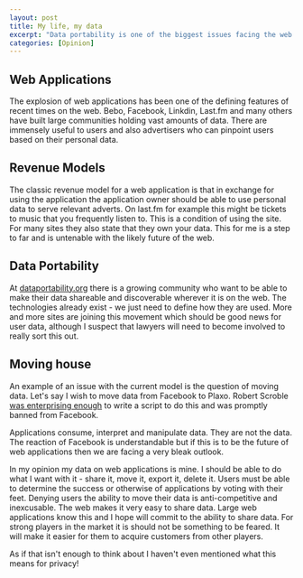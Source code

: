```yaml
--- 
layout: post
title: My life, my data
excerpt: "Data portability is one of the biggest issues facing the web in the next year or so. Applications need to concede that users own their information and should be able to share it and move it between applications easily. "
categories: [Opinion]
---
```

## Web Applications

The explosion of web applications has been one of the defining features of recent times on the web. Bebo, Facebook, Linkdin, Last.fm and many others have built large communities holding vast amounts of data. There are immensely useful to users and also advertisers who can pinpoint users based on their personal data. 

## Revenue Models

The classic revenue model for a web application is that in exchange for using the application the application owner should be able to use personal data to serve relevant adverts. On last.fm for example this might be tickets to music that you frequently listen to. This is a condition of using the site. For many sites they also state that they own your data. This for me is a step to far and is untenable with the likely future of the web. 

## Data Portability

At [dataportability.org][1] there is a growing community who want to be able to make their data shareable and discoverable wherever it is on the web. The technologies already exist - we just need to define how they are used. More and more sites are joining this movement which should be good news for user data, although I suspect that lawyers will need to become involved to really sort this out. 

## Moving house

An example of an issue with the current model is the question of moving data. Let's say I wish to move data from Facebook to Plaxo. Robert Scroble [was enterprising enough][2] to write a script to do this and was promptly banned from Facebook. 

Applications consume, interpret and manipulate data. They are not the data. The reaction of Facebook is understandable but if this is to be the future of web applications then we are facing a very bleak outlook. 

In my opinion my data on web applications is mine. I should be able to do what I want with it - share it, move it, export it, delete it. Users must be able to determine the success or otherwise of applications by voting with their feet. Denying users the ability to move their data is anti-competitive and inexcusable. The web makes it very easy to share data. Large web applications know this and I hope will commit to the ability to share data. For strong players in the market it is should not be something to be feared. It will make it easier for them to acquire customers from other players. 

As if that isn't enough to think about I haven't even mentioned what this means for privacy!

 [1]: http://dataportability.org/
 [2]: http://scobleizer.com/2008/01/03/ive-been-kicked-off-of-facebook/
